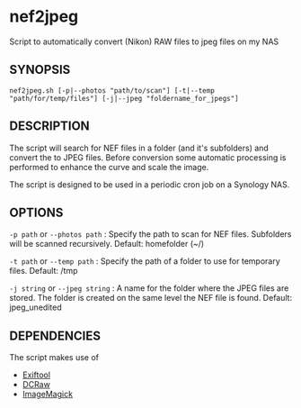 # nef2jpeg
Script to automatically convert (Nikon) RAW files to jpeg files on my NAS

## SYNOPSIS
```console
nef2jpeg.sh [-p|--photos "path/to/scan"] [-t|--temp "path/for/temp/files"] [-j|--jpeg "foldername_for_jpegs"]
```

## DESCRIPTION
The script will search for NEF files in a folder (and it's subfolders) and convert the to JPEG files. Before conversion some automatic processing is performed to enhance the curve and scale the image.

The script is designed to be used in a periodic cron job on a Synology NAS.

## OPTIONS
`-p path` or `--photos path`
: Specify the path to scan for NEF files. Subfolders will be scanned recursively. Default: homefolder (~/)

`-t path` or `--temp path`
: Specify the path of a folder to use for temporary files. Default: /tmp

`-j string` or `--jpeg string`
: A name for the folder where the JPEG files are stored. The folder is created on the same level the NEF file is found. Default: jpeg_unedited

## DEPENDENCIES
The script makes use of
- [Exiftool](https://exiftool.org/)
- [DCRaw](https://www.dechifro.org/dcraw/)
- [ImageMagick](https://imagemagick.org/)